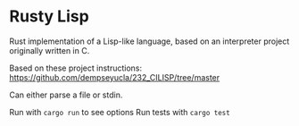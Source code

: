 # Rusty Lisp

Rust implementation of a Lisp-like language, based on an interpreter project originally written in C.

Based on these project instructions: https://github.com/dempseyucla/232_CILISP/tree/master

Can either parse a file or stdin.

Run with `cargo run` to see options
Run tests with `cargo test`
